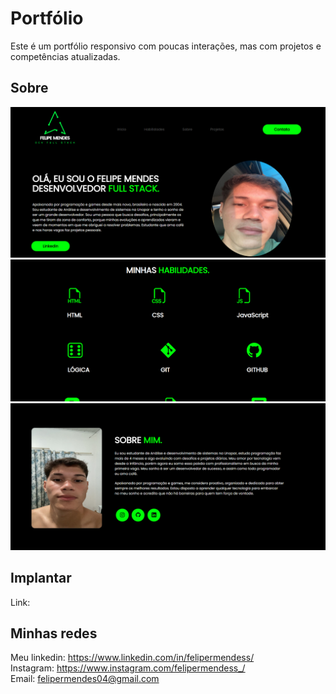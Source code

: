 # Portfólio

Este é um portfólio responsivo com poucas interações, mas com projetos e competências atualizadas.

## Sobre

<img src='/img/foto-do-projeto.png'>
<img src='/img/foto-dois-do-projeto.png'>
<img src='/img/foto-tres-do-projeto.png'>

## Implantar

Link: 

## Minhas redes
Meu linkedin: https://www.linkedin.com/in/felipermendess/ <br>
Instagram: https://www.instagram.com/felipermendess_/ <br>
Email: felipermendes04@gmail.com
